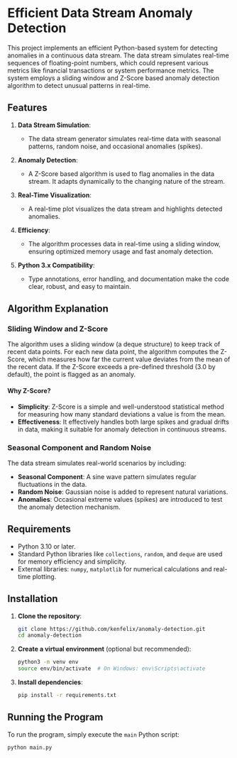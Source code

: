 # Efficient Data Stream Anomaly Detection

This project implements an efficient Python-based system for detecting anomalies in a continuous data stream. The data stream simulates real-time sequences of floating-point numbers, which could represent various metrics like financial transactions or system performance metrics. The system employs a sliding window and Z-Score based anomaly detection algorithm to detect unusual patterns in real-time.

## Features

1. **Data Stream Simulation**: 
   - The data stream generator simulates real-time data with seasonal patterns, random noise, and occasional anomalies (spikes).
   
2. **Anomaly Detection**: 
   - A Z-Score based algorithm is used to flag anomalies in the data stream. It adapts dynamically to the changing nature of the stream.

3. **Real-Time Visualization**: 
   - A real-time plot visualizes the data stream and highlights detected anomalies.

4. **Efficiency**: 
   - The algorithm processes data in real-time using a sliding window, ensuring optimized memory usage and fast anomaly detection.

5. **Python 3.x Compatibility**: 
   - Type annotations, error handling, and documentation make the code clear, robust, and easy to maintain.

## Algorithm Explanation

### Sliding Window and Z-Score
The algorithm uses a sliding window (a deque structure) to keep track of recent data points. For each new data point, the algorithm computes the Z-Score, which measures how far the current value deviates from the mean of the recent data. If the Z-Score exceeds a pre-defined threshold (3.0 by default), the point is flagged as an anomaly.

#### Why Z-Score?
- **Simplicity**: Z-Score is a simple and well-understood statistical method for measuring how many standard deviations a value is from the mean.
- **Effectiveness**: It effectively handles both large spikes and gradual drifts in data, making it suitable for anomaly detection in continuous streams.

### Seasonal Component and Random Noise
The data stream simulates real-world scenarios by including:
- **Seasonal Component**: A sine wave pattern simulates regular fluctuations in the data.
- **Random Noise**: Gaussian noise is added to represent natural variations.
- **Anomalies**: Occasional extreme values (spikes) are introduced to test the anomaly detection mechanism.

## Requirements

- Python 3.10 or later.
- Standard Python libraries like `collections`, `random`, and `deque` are used for memory efficiency and simplicity.
- External libraries: `numpy`, `matplotlib` for numerical calculations and real-time plotting.

## Installation

1. **Clone the repository**:

    ```bash
    git clone https://github.com/kenfelix/anomaly-detection.git
    cd anomaly-detection
    ```

2. **Create a virtual environment** (optional but recommended):

    ```bash
    python3 -m venv env
    source env/bin/activate  # On Windows: env\Scripts\activate
    ```

3. **Install dependencies**:

    ```bash
    pip install -r requirements.txt
    ```

## Running the Program

To run the program, simply execute the `main` Python script:

```bash
python main.py
